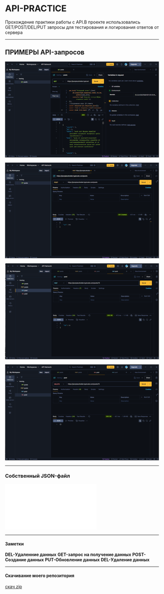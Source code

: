# API-PRACTICE 

Прохождение практики работы с API.В проекте использовались GET/POST/DEL/PUT звпросы для тестирования и логирования ответов от сервера 

---

## ПРИМЕРЫ API-запросов 

![Запрос на получение данных GET](./Practice-API/JSON_GET.png)

![Создание данных POST](./Practice-API/JSON_POST.png)

![Обновление данных PUT](./Practice-API/JSON_PUT.png)

![Удаление данных DEL](./Practice-API/JSOM_DEL.png)

---

### Собственный JSON-файл

![Собсвенный JSON-Файл](./JSON_File/example.json)

---

#### Заметки

**DEL-Удаленние данных**
**GET-запрос на получение данных**
**POST-Создание данных**
**PUT-Обновление данных**
**DEL-Удаление данных**

---

#### Скачивание моего репозитория

[скач zip](https://github.com/FiL4an/API-Practice)

